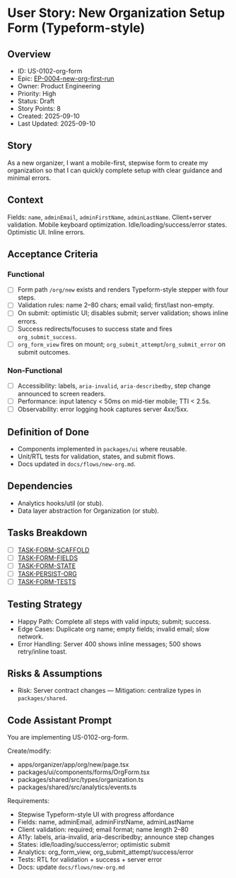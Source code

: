 # User Story: New Organization Setup Form (Typeform-style)

## Overview
- ID: US-0102-org-form
- Epic: [EP-0004-new-org-first-run](../../README.md)
- Owner: Product Engineering
- Priority: High
- Status: Draft
- Story Points: 8
- Created: 2025-09-10
- Last Updated: 2025-09-10

## Story
As a new organizer, I want a mobile-first, stepwise form to create my organization so that I can quickly complete setup with clear guidance and minimal errors.

## Context
Fields: `name`, `adminEmail`, `adminFirstName`, `adminLastName`. Client+server validation. Mobile keyboard optimization. Idle/loading/success/error states. Optimistic UI. Inline errors.

## Acceptance Criteria
### Functional
- [ ] Form path `/org/new` exists and renders Typeform-style stepper with four steps.
- [ ] Validation rules: name 2–80 chars; email valid; first/last non-empty.
- [ ] On submit: optimistic UI; disables submit; server validation; shows inline errors.
- [ ] Success redirects/focuses to success state and fires `org_submit_success`.
- [ ] `org_form_view` fires on mount; `org_submit_attempt`/`org_submit_error` on submit outcomes.

### Non-Functional
- [ ] Accessibility: labels, `aria-invalid`, `aria-describedby`, step change announced to screen readers.
- [ ] Performance: input latency < 50ms on mid-tier mobile; TTI < 2.5s.
- [ ] Observability: error logging hook captures server 4xx/5xx.

## Definition of Done
- Components implemented in `packages/ui` where reusable.
- Unit/RTL tests for validation, states, and submit flows.
- Docs updated in `docs/flows/new-org.md`.

## Dependencies
- Analytics hooks/util (or stub).
- Data layer abstraction for Organization (or stub).

## Tasks Breakdown
- [ ] [TASK-FORM-SCAFFOLD](./tasks/TASK-FORM-SCAFFOLD.md)
- [ ] [TASK-FORM-FIELDS](./tasks/TASK-FORM-FIELDS.md)
- [ ] [TASK-FORM-STATE](./tasks/TASK-FORM-STATE.md)
- [ ] [TASK-PERSIST-ORG](./tasks/TASK-PERSIST-ORG.md)
- [ ] [TASK-FORM-TESTS](./tasks/TASK-FORM-TESTS.md)

## Testing Strategy
- Happy Path: Complete all steps with valid inputs; submit; success.
- Edge Cases: Duplicate org name; empty fields; invalid email; slow network.
- Error Handling: Server 400 shows inline messages; 500 shows retry/inline toast.

## Risks & Assumptions
- Risk: Server contract changes — Mitigation: centralize types in `packages/shared`.

## Code Assistant Prompt
You are implementing US-0102-org-form.

Create/modify:
- apps/organizer/app/org/new/page.tsx
- packages/ui/components/forms/OrgForm.tsx
- packages/shared/src/types/organization.ts
- packages/shared/src/analytics/events.ts

Requirements:
- Stepwise Typeform-style UI with progress affordance
- Fields: name, adminEmail, adminFirstName, adminLastName
- Client validation: required; email format; name length 2–80
- A11y: labels, aria-invalid, aria-describedby; announce step changes
- States: idle/loading/success/error; optimistic submit
- Analytics: org_form_view, org_submit_attempt/success/error
- Tests: RTL for validation + success + server error
- Docs: update `docs/flows/new-org.md`
